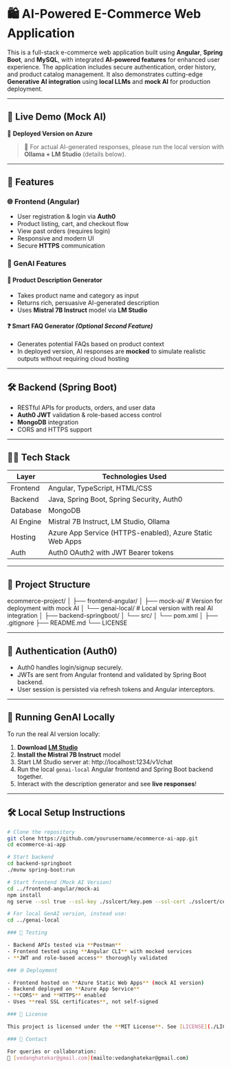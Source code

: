 # 🛍️ AI-Powered E-Commerce Web Application

This is a full-stack e-commerce web application built using **Angular**, **Spring Boot**, and **MySQL**, with integrated **AI-powered features** for enhanced user experience. The application includes secure authentication, order history, and product catalog management. It also demonstrates cutting-edge **Generative AI integration** using **local LLMs** and **mock AI** for production deployment.

---

## 🚀 Live Demo (Mock AI)
🔗 **Deployed Version on Azure**

> 🧪 For actual AI-generated responses, please run the local version with **Ollama + LM Studio** (details below).

---

## 📌 Features

### 🌐 Frontend (Angular)
- User registration & login via **Auth0**
- Product listing, cart, and checkout flow
- View past orders (requires login)
- Responsive and modern UI
- Secure **HTTPS** communication

### 🧠 GenAI Features

#### 📝 Product Description Generator
- Takes product name and category as input
- Returns rich, persuasive AI-generated description
- Uses **Mistral 7B Instruct** model via **LM Studio**

#### ❓ Smart FAQ Generator *(Optional Second Feature)*
- Generates potential FAQs based on product context
- In deployed version, AI responses are **mocked** to simulate realistic outputs without requiring cloud hosting

---

## 🛠️ Backend (Spring Boot)
- RESTful APIs for products, orders, and user data
- **Auth0 JWT** validation & role-based access control
- **MongoDB** integration
- CORS and HTTPS support

---

## 🧑‍💻 Tech Stack

| Layer     | Technologies Used                                            |
|-----------|--------------------------------------------------------------|
| Frontend  | Angular, TypeScript, HTML/CSS                                |
| Backend   | Java, Spring Boot, Spring Security, Auth0                    |
| Database  | MongoDB                                                      |
| AI Engine | Mistral 7B Instruct, LM Studio, Ollama                       |
| Hosting   | Azure App Service (HTTPS-enabled), Azure Static Web Apps     |
| Auth      | Auth0 OAuth2 with JWT Bearer tokens                          |

---

## 📁 Project Structure

ecommerce-project/
│
├── frontend-angular/
│ ├── mock-ai/ # Version for deployment with mock AI
│ └── genai-local/ # Local version with real AI integration
│
├── backend-springboot/
│ └── src/
│ └── pom.xml
│
├── .gitignore
├── README.md
└── LICENSE



---

## 🔐 Authentication (Auth0)
- Auth0 handles login/signup securely.
- JWTs are sent from Angular frontend and validated by Spring Boot backend.
- User session is persisted via refresh tokens and Angular interceptors.

---

## 🧠 Running GenAI Locally

To run the real AI version locally:

1. **Download [LM Studio](https://lmstudio.ai/)**
2. **Install the Mistral 7B Instruct** model
3. Start LM Studio server at: http://localhost:1234/v1/chat
4. Run the local `genai-local` Angular frontend and Spring Boot backend together.
5. Interact with the description generator and see **live responses**!

---

## 🛠️ Local Setup Instructions
```bash
# Clone the repository
git clone https://github.com/yourusername/ecommerce-ai-app.git
cd ecommerce-ai-app

# Start backend
cd backend-springboot
./mvnw spring-boot:run

# Start frontend (Mock AI Version)
cd ../frontend-angular/mock-ai
npm install
ng serve --ssl true --ssl-key ./sslcert/key.pem --ssl-cert ./sslcert/cert.pem

# For local GenAI version, instead use:
cd ../genai-local

### 🧪 Testing

- Backend APIs tested via **Postman**  
- Frontend tested using **Angular CLI** with mocked services  
- **JWT and role-based access** thoroughly validated  

### 🌐 Deployment

- Frontend hosted on **Azure Static Web Apps** (mock AI version)  
- Backend deployed on **Azure App Service**  
- **CORS** and **HTTPS** enabled  
- Uses **real SSL certificates**, not self-signed  

### 🧾 License

This project is licensed under the **MIT License**. See [LICENSE](./LICENSE) for details.

### 💬 Contact

For queries or collaboration:  
📧 [vedanghatekar@gmail.com](mailto:vedanghatekar@gmail.com)


